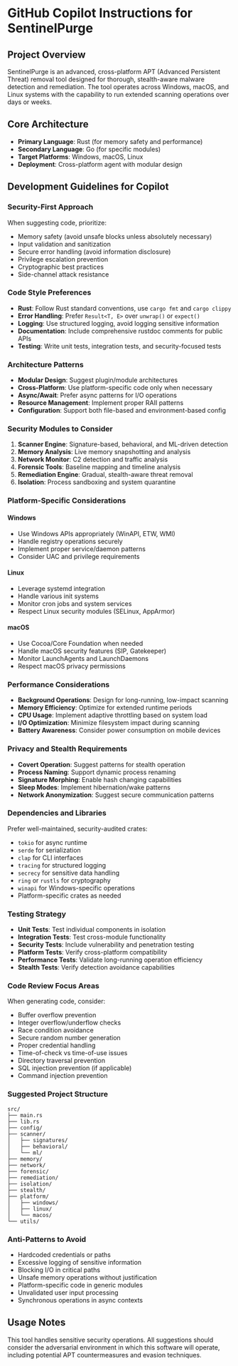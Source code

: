 # GitHub Copilot Instructions for SentinelPurge

## Project Overview
SentinelPurge is an advanced, cross-platform APT (Advanced Persistent Threat) removal tool designed for thorough, stealth-aware malware detection and remediation. The tool operates across Windows, macOS, and Linux systems with the capability to run extended scanning operations over days or weeks.

## Core Architecture
- **Primary Language**: Rust (for memory safety and performance)
- **Secondary Language**: Go (for specific modules)
- **Target Platforms**: Windows, macOS, Linux
- **Deployment**: Cross-platform agent with modular design

## Development Guidelines for Copilot

### Security-First Approach
When suggesting code, prioritize:
- Memory safety (avoid unsafe blocks unless absolutely necessary)
- Input validation and sanitization
- Secure error handling (avoid information disclosure)
- Privilege escalation prevention
- Cryptographic best practices
- Side-channel attack resistance

### Code Style Preferences
- **Rust**: Follow Rust standard conventions, use `cargo fmt` and `cargo clippy`
- **Error Handling**: Prefer `Result<T, E>` over `unwrap()` or `expect()`
- **Logging**: Use structured logging, avoid logging sensitive information
- **Documentation**: Include comprehensive rustdoc comments for public APIs
- **Testing**: Write unit tests, integration tests, and security-focused tests

### Architecture Patterns
- **Modular Design**: Suggest plugin/module architectures
- **Cross-Platform**: Use platform-specific code only when necessary
- **Async/Await**: Prefer async patterns for I/O operations
- **Resource Management**: Implement proper RAII patterns
- **Configuration**: Support both file-based and environment-based config

### Security Modules to Consider
1. **Scanner Engine**: Signature-based, behavioral, and ML-driven detection
2. **Memory Analysis**: Live memory snapshotting and analysis
3. **Network Monitor**: C2 detection and traffic analysis
4. **Forensic Tools**: Baseline mapping and timeline analysis
5. **Remediation Engine**: Gradual, stealth-aware threat removal
6. **Isolation**: Process sandboxing and system quarantine

### Platform-Specific Considerations

#### Windows
- Use Windows APIs appropriately (WinAPI, ETW, WMI)
- Handle registry operations securely
- Implement proper service/daemon patterns
- Consider UAC and privilege requirements

#### Linux
- Leverage systemd integration
- Handle various init systems
- Monitor cron jobs and system services
- Respect Linux security modules (SELinux, AppArmor)

#### macOS
- Use Cocoa/Core Foundation when needed
- Handle macOS security features (SIP, Gatekeeper)
- Monitor LaunchAgents and LaunchDaemons
- Respect macOS privacy permissions

### Performance Considerations
- **Background Operations**: Design for long-running, low-impact scanning
- **Memory Efficiency**: Optimize for extended runtime periods
- **CPU Usage**: Implement adaptive throttling based on system load
- **I/O Optimization**: Minimize filesystem impact during scanning
- **Battery Awareness**: Consider power consumption on mobile devices

### Privacy and Stealth Requirements
- **Covert Operation**: Suggest patterns for stealth operation
- **Process Naming**: Support dynamic process renaming
- **Signature Morphing**: Enable hash changing capabilities
- **Sleep Modes**: Implement hibernation/wake patterns
- **Network Anonymization**: Suggest secure communication patterns

### Dependencies and Libraries
Prefer well-maintained, security-audited crates:
- `tokio` for async runtime
- `serde` for serialization
- `clap` for CLI interfaces
- `tracing` for structured logging
- `secrecy` for sensitive data handling
- `ring` or `rustls` for cryptography
- `winapi` for Windows-specific operations
- Platform-specific crates as needed

### Testing Strategy
- **Unit Tests**: Test individual components in isolation
- **Integration Tests**: Test cross-module functionality
- **Security Tests**: Include vulnerability and penetration testing
- **Platform Tests**: Verify cross-platform compatibility
- **Performance Tests**: Validate long-running operation efficiency
- **Stealth Tests**: Verify detection avoidance capabilities

### Code Review Focus Areas
When generating code, consider:
- Buffer overflow prevention
- Integer overflow/underflow checks
- Race condition avoidance
- Secure random number generation
- Proper credential handling
- Time-of-check vs time-of-use issues
- Directory traversal prevention
- SQL injection prevention (if applicable)
- Command injection prevention

### Suggested Project Structure
```
src/
├── main.rs
├── lib.rs
├── config/
├── scanner/
│   ├── signatures/
│   ├── behavioral/
│   └── ml/
├── memory/
├── network/
├── forensic/
├── remediation/
├── isolation/
├── stealth/
├── platform/
│   ├── windows/
│   ├── linux/
│   └── macos/
└── utils/
```

### Anti-Patterns to Avoid
- Hardcoded credentials or paths
- Excessive logging of sensitive information
- Blocking I/O in critical paths
- Unsafe memory operations without justification
- Platform-specific code in generic modules
- Unvalidated user input processing
- Synchronous operations in async contexts

## Usage Notes
This tool handles sensitive security operations. All suggestions should consider the adversarial environment in which this software will operate, including potential APT countermeasures and evasion techniques.

